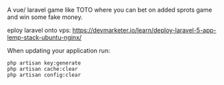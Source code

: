 A vue/ laravel game like TOTO where you can bet on added sprots game and win some fake money.

eploy laravel onto vps:
https://devmarketer.io/learn/deploy-laravel-5-app-lemp-stack-ubuntu-nginx/

When updating your application run:

```
php artisan key:generate
php artisan cache:clear
php artisan config:clear
```
